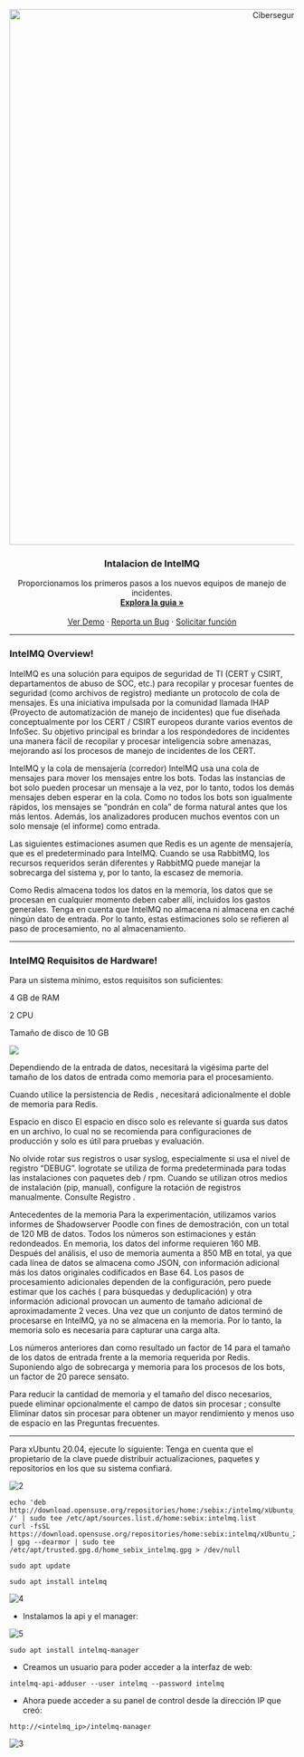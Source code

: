 <p align="center">
  <a href="https://github.com/othneildrew/Best-README-Template">
    <img width="946" alt="Ciberseguridad" src="https://user-images.githubusercontent.com/46871300/125079966-38ef8380-e092-11eb-9b5e-8bd0314d9274.PNG">
  </a>
 
   <h3 align="center">Intalacion de IntelMQ</h3>

  <p align="center">
    Proporcionamos los primeros pasos a los nuevos equipos de manejo de incidentes.
    <br />
    <a href="https://github.com/othneildrew/Best-README-Template"><strong>Explora la guia »</strong></a>
    <br />
    <br />
    <a href="https://github.com/othneildrew/Best-README-Template">Ver Demo</a>
    ·
    <a href="https://github.com/othneildrew/Best-README-Template/issues">Reporta un Bug</a>
    ·
    <a href="https://github.com/othneildrew/Best-README-Template/issues">Solicitar función</a>
  </p>
</p>




----
### IntelMQ Overview!


IntelMQ es una solución para equipos de seguridad de TI (CERT y CSIRT, departamentos de abuso de SOC, etc.) para recopilar y procesar fuentes de seguridad (como archivos de registro) mediante un protocolo de cola de mensajes. Es una iniciativa impulsada por la comunidad llamada IHAP (Proyecto de automatización de manejo de incidentes) que fue diseñada conceptualmente por los CERT / CSIRT europeos durante varios eventos de InfoSec. Su objetivo principal es brindar a los respondedores de incidentes una manera fácil de recopilar y procesar inteligencia sobre amenazas, mejorando así los procesos de manejo de incidentes de los CERT.

IntelMQ y la cola de mensajería (corredor) 
IntelMQ usa una cola de mensajes para mover los mensajes entre los bots. Todas las instancias de bot solo pueden procesar un mensaje a la vez, por lo tanto, todos los demás mensajes deben esperar en la cola. Como no todos los bots son igualmente rápidos, los mensajes se “pondrán en cola” de forma natural antes que los más lentos. Además, los analizadores producen muchos eventos con un solo mensaje (el informe) como entrada.

Las siguientes estimaciones asumen que Redis es un agente de mensajería, que es el predeterminado para IntelMQ. Cuando se usa RabbitMQ, los recursos requeridos serán diferentes y RabbitMQ puede manejar la sobrecarga del sistema y, por lo tanto, la escasez de memoria.

Como Redis almacena todos los datos en la memoria, los datos que se procesan en cualquier momento deben caber allí, incluidos los gastos generales. Tenga en cuenta que IntelMQ no almacena ni almacena en caché ningún dato de entrada. Por lo tanto, estas estimaciones solo se refieren al paso de procesamiento, no al almacenamiento.


----
### IntelMQ Requisitos de Hardware!


Para un sistema mínimo, estos requisitos son suficientes:

4 GB de RAM

2 CPU

Tamaño de disco de 10 GB

![](https://user-images.githubusercontent.com/87453279/132967583-bc9cc7ad-5ecd-42e5-bbc3-cfc45bcbf3d0.png)

Dependiendo de la entrada de datos, necesitará la vigésima parte del tamaño de los datos de entrada como memoria para el procesamiento.

Cuando utilice la persistencia de Redis , necesitará adicionalmente el doble de memoria para Redis.

Espacio en disco 
El espacio en disco solo es relevante si guarda sus datos en un archivo, lo cual no se recomienda para configuraciones de producción y solo es útil para pruebas y evaluación.

No olvide rotar sus registros o usar syslog, especialmente si usa el nivel de registro “DEBUG”. logrotate se utiliza de forma predeterminada para todas las instalaciones con paquetes deb / rpm. Cuando se utilizan otros medios de instalación (pip, manual), configure la rotación de registros manualmente. Consulte Registro .

Antecedentes de la memoria 
Para la experimentación, utilizamos varios informes de Shadowserver Poodle con fines de demostración, con un total de 120 MB de datos. Todos los números son estimaciones y están redondeados. En memoria, los datos del informe requieren 160 MB. Después del análisis, el uso de memoria aumenta a 850 MB en total, ya que cada línea de datos se almacena como JSON, con información adicional más los datos originales codificados en Base 64. Los pasos de procesamiento adicionales dependen de la configuración, pero puede estimar que los cachés ( para búsquedas y deduplicación) y otra información adicional provocan un aumento de tamaño adicional de aproximadamente 2 veces. Una vez que un conjunto de datos terminó de procesarse en IntelMQ, ya no se almacena en la memoria. Por lo tanto, la memoria solo es necesaria para capturar una carga alta.

Los números anteriores dan como resultado un factor de 14 para el tamaño de los datos de entrada frente a la memoria requerida por Redis. Suponiendo algo de sobrecarga y memoria para los procesos de los bots, un factor de 20 parece sensato.

Para reducir la cantidad de memoria y el tamaño del disco necesarios, puede eliminar opcionalmente el campo de datos sin procesar ; consulte Eliminar datos sin procesar para obtener un mayor rendimiento y menos uso de espacio en las Preguntas frecuentes.

-----



Para xUbuntu 20.04, ejecute lo siguiente:
Tenga en cuenta que el propietario de la clave puede distribuir actualizaciones, paquetes y repositorios en los que su sistema confiará.

![2](https://user-images.githubusercontent.com/87453279/132967937-83407edd-626a-46fa-b93b-558d1375c093.png)



```
echo 'deb http://download.opensuse.org/repositories/home:/sebix:/intelmq/xUbuntu_20.04/ /' | sudo tee /etc/apt/sources.list.d/home:sebix:intelmq.list
curl -fsSL https://download.opensuse.org/repositories/home:sebix:intelmq/xUbuntu_20.04/Release.key | gpg --dearmor | sudo tee /etc/apt/trusted.gpg.d/home_sebix_intelmq.gpg > /dev/null
```
```
sudo apt update
```
```
sudo apt install intelmq
```

![4](https://user-images.githubusercontent.com/87453279/132969314-bc2ecf87-6b1f-468d-939a-e509f18edde9.png)


- Instalamos la api y el manager:

![5](https://user-images.githubusercontent.com/87453279/132969380-ec79d6ec-7c59-457c-b4af-03c2e805bff3.png)

```
sudo apt install intelmq-manager
```

- Creamos un usuario para poder acceder a la interfaz de web:

```
intelmq-api-adduser --user intelmq --password intelmq
```

- Ahora puede acceder a su panel de control desde la dirección IP que creó:

```
http://<intelmq_ip>/intelmq-manager
```

![3](https://user-images.githubusercontent.com/87453279/132968224-571bdd4d-6831-4678-b554-fb7ad114b5b6.png)
